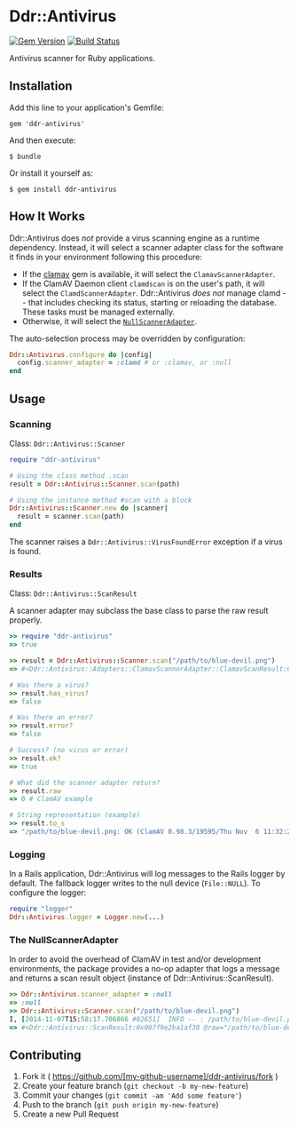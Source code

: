 # Ddr::Antivirus

[![Gem Version](https://badge.fury.io/rb/ddr-antivirus.svg)](http://badge.fury.io/rb/ddr-antivirus)
[![Build Status](https://travis-ci.org/duke-libraries/ddr-antivirus.svg?branch=master)](https://travis-ci.org/duke-libraries/ddr-antivirus)

Antivirus scanner for Ruby applications.

## Installation

Add this line to your application's Gemfile:

    gem 'ddr-antivirus'

And then execute:

    $ bundle

Or install it yourself as:

    $ gem install ddr-antivirus

## How It Works

Ddr::Antivirus does *not* provide a virus scanning engine as a runtime dependency. Instead, it will select a scanner adapter class for the software it finds in your environment following this procedure:

- If the [clamav](https://github.com/eagleas/clamav) gem is available, it will select the `ClamavScannerAdapter`.
- If the ClamAV Daemon client `clamdscan` is on the user's path, it will select the `ClamdScannerAdapter`.  Ddr::Antivirus *does not* manage clamd -- that includes checking its status, starting or reloading the database.  These tasks must be managed externally.
- Otherwise, it will select the [`NullScannerAdapter`](#the-nullscanneradapter).

The auto-selection process may be overridden by configuration:

```ruby
Ddr::Antivirus.configure do |config|
  config.scanner_adapter = :clamd # or :clamav, or :null
end
```

## Usage

### Scanning ###

Class: `Ddr::Antivirus::Scanner`

```ruby
require "ddr-antivirus"

# Using the class method .scan
result = Ddr::Antivirus::Scanner.scan(path)

# Using the instance method #scan with a block
Ddr::Antivirus::Scanner.new do |scanner|
  result = scanner.scan(path)
end
```

The scanner raises a `Ddr::Antivirus::VirusFoundError` exception if a virus is found.

### Results

Class: `Ddr::Antivirus::ScanResult`

A scanner adapter may subclass the base class to parse the raw result properly.

```ruby
>> require "ddr-antivirus"
=> true

>> result = Ddr::Antivirus::Scanner.scan("/path/to/blue-devil.png")
=> #<Ddr::Antivirus::Adapters::ClamavScannerAdapter::ClamavScanResult:0x007f98fb169cc0 ...

# Was there a virus?
>> result.has_virus?
=> false

# Was there an error?
>> result.error?
=> false 

# Success? (no virus or error)
>> result.ok?
=> true

# What did the scanner adapter return?
>> result.raw
=> 0 # ClamAV example

# String representation (example)
>> result.to_s
=> "/path/to/blue-devil.png: OK (ClamAV 0.98.3/19595/Thu Nov  6 11:32:29 2014)"
```

### Logging

In a Rails application, Ddr::Antivirus will log messages to the Rails logger by default. The fallback logger writes to the null device (`File::NULL`).  To configure the logger:

```ruby
require "logger"
Ddr::Antivirus.logger = Logger.new(...)
```

### The NullScannerAdapter

In order to avoid the overhead of ClamAV in test and/or development environments, the package provides a no-op adapter that logs a message and returns a scan result object (instance of Ddr::Antivirus::ScanResult).

```ruby
>> Ddr::Antivirus.scanner_adapter = :null
=> :null
>> Ddr::Antivirus::Scanner.scan("/path/to/blue-devil.png")
I, [2014-11-07T15:58:17.706866 #82651]  INFO -- : /path/to/blue-devil.png: NOT SCANNED - using :null scanner adapter. (ddr-antivirus 1.2.0)
=> #<Ddr::Antivirus::ScanResult:0x007f9e2ba1af38 @raw="/path/to/blue-devil.png: NOT SCANNED - using :null scanner adapter.", @file_path="/path/to/blue-devil.png", @scanned_at=2014-11-07 20:58:17 UTC, @version="ddr-antivirus 1.2.0">
```

## Contributing

1. Fork it ( https://github.com/[my-github-username]/ddr-antivirus/fork )
2. Create your feature branch (`git checkout -b my-new-feature`)
3. Commit your changes (`git commit -am 'Add some feature'`)
4. Push to the branch (`git push origin my-new-feature`)
5. Create a new Pull Request
